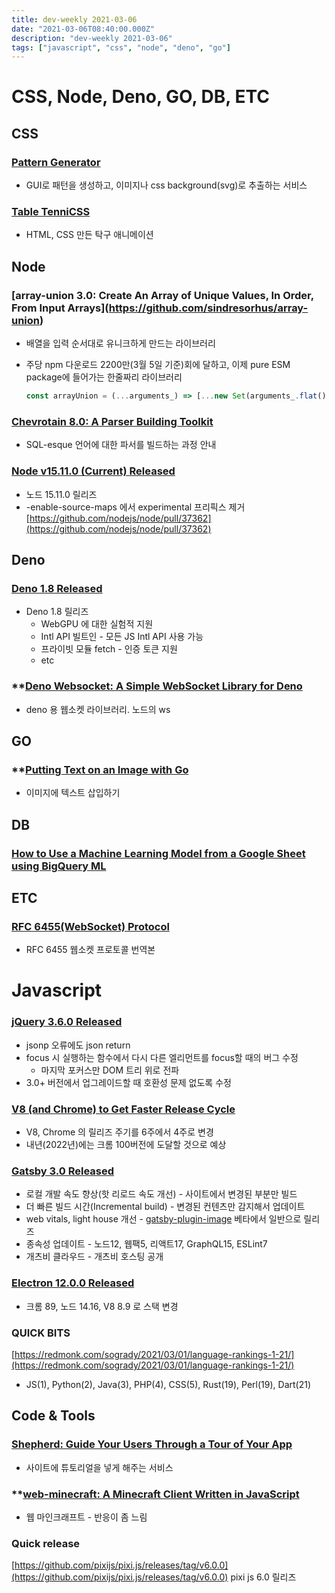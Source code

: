 ```yaml
---
title: dev-weekly 2021-03-06
date: "2021-03-06T08:40:00.000Z"
description: "dev-weekly 2021-03-06"
tags: ["javascript", "css", "node", "deno", "go"]
---
```


# CSS, Node, Deno, GO, DB, ETC

## CSS

### **[Pattern Generator](https://doodad.dev/pattern-generator/)**

- GUI로 패턴을 생성하고, 이미지나 css background(svg)로 추출하는 서비스

### **[Table TenniCSS](https://codepen.io/amit_sheen/pen/PobQjMX)**

- HTML, CSS 만든 탁구 애니메이션

## Node

### **[array-union 3.0: Create An Array of Unique Values, In Order, From Input Arrays]**(https://github.com/sindresorhus/array-union)

- 배열을 입력 순서대로 유니크하게 만드는 라이브러리
- 주당 npm 다운로드 2200만(3월 5일 기준)회에 달하고, 이제 pure ESM package에 들어가는 한줄짜리 라이브러리

    ```jsx
    const arrayUnion = (...arguments_) => [...new Set(arguments_.flat())];
    ```

### **[Chevrotain 8.0: A Parser Building Toolkit](https://chevrotain.io/docs/)**

- SQL-esque 언어에 대한 파서를 빌드하는 과정 안내

### **[Node v15.11.0 (Current) Released](https://nodejs.org/en/blog/release/v15.11.0/)**

- 노드 15.11.0 릴리즈
- -enable-source-maps 에서 experimental 프리픽스 제거
[https://github.com/nodejs/node/pull/37362](https://github.com/nodejs/node/pull/37362)

## Deno

### **[Deno 1.8 Released](https://deno.land/posts/v1.8)**

- Deno 1.8 릴리즈
    - WebGPU 에 대한 실험적 지원
    - Intl API 빌트인 - 모든 JS Intl API 사용 가능
    - 프라이빗 모듈 fetch - 인증 토큰 지원
    - etc

### **[Deno Websocket: A Simple WebSocket Library for Deno](https://github.com/ryo-ma/**deno-websocket)

- deno 용 웹소켓 라이브러리. 노드의 ws

## GO

### **[Putting Text on an Image with Go](https://josemyduarte.github.io/**2021-02-28-quotes-on-images-with-go/)

- 이미지에 텍스트 삽입하기

## DB

### **[How to Use a Machine Learning Model from a Google Sheet using BigQuery ML]()**

## ETC

### **[RFC 6455(WebSocket) Protocol](http://atug.kr/blog/archives/310)**

- RFC 6455 웹소켓 프로토콜 번역본

# Javascript

### **[jQuery 3.6.0 Released](http://blog.jquery.com/2021/03/02/jquery-3-6-0-released/)**

- jsonp 오류에도 json return
- focus 시 실행하는 함수에서 다시 다른 엘리먼트를 focus할 때의 버그 수정
    - 마지막 포커스만 DOM 트리 위로 전파
- 3.0+ 버전에서 업그레이드할 때 호환성 문제 없도록 수정

### **[V8 (and Chrome) to Get Faster Release Cycle](https://v8.dev/blog/faster-releases)**

- V8, Chrome 의 릴리즈 주기를 6주에서 4주로 변경
- 내년(2022년)에는 크롬 100버전에 도달할 것으로 예상

### **[Gatsby 3.0 Released](https://www.gatsbyjs.com/blog/gatsby-v3/)**

- 로컬 개발 속도 향상(핫 리로드 속도 개선) - 사이트에서 변경된 부분만 빌드
- 더 빠른 빌드 시간(Incremental build) - 변경된 컨텐츠만 감지해서 업데이트
- web vitals, light house 개선 - [gatsby-plugin-image](https://www.gatsbyjs.com/docs/reference/built-in-components/gatsby-plugin-image/) 베타에서 일반으로 릴리즈
- 종속성 업데이트 - 노드12, 웹팩5, 리액트17, GraphQL15, ESLint7
- 개츠비 클라우드 - 개츠비 호스팅 공개

### **[Electron 12.0.0 Released](https://www.electronjs.org/blog/electron-12-0)**

- 크롬 89, 노드 14.16, V8 8.9 로 스택 변경

### **QUICK BITS**

[https://redmonk.com/sogrady/2021/03/01/language-rankings-1-21/](https://redmonk.com/sogrady/2021/03/01/language-rankings-1-21/)

- JS(1), Python(2), Java(3), PHP(4), CSS(5), Rust(19), Perl(19), Dart(21)

## Code & Tools

### **[Shepherd: Guide Your Users Through a Tour of Your App](https://shepherdjs.dev/)**

- 사이트에 튜토리얼을 넣게 해주는 서비스

### **[web-minecraft: A Minecraft Client Written in JavaScript](https://github.com/**michaljaz/web-minecraft)

- 웹 마인크래프트 - 반응이 좀 느림

### **Quick release**

[https://github.com/pixijs/pixi.js/releases/tag/v6.0.0](https://github.com/pixijs/pixi.js/releases/tag/v6.0.0) pixi js 6.0 릴리즈